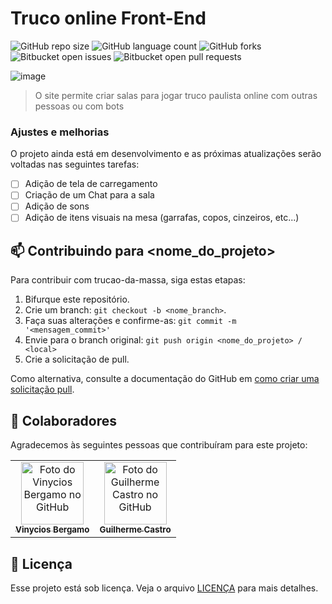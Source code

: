 # Truco online Front-End


![GitHub repo size](https://img.shields.io/github/repo-size/mateus-gotardi/trucao-da-massa-front-end?style=for-the-badge)
![GitHub language count](https://img.shields.io/github/languages/count/mateus-gotardi/trucao-da-massa-front-end?style=for-the-badge)
![GitHub forks](https://img.shields.io/github/forks/mateus-gotardi/trucao-da-massa-front-end?style=for-the-badge)
![Bitbucket open issues](https://img.shields.io/bitbucket/issues/mateus-gotardi/trucao-da-massa-front-end?style=for-the-badge)
![Bitbucket open pull requests](https://img.shields.io/bitbucket/pr-raw/mateus-gotardi/trucao-da-massa-front-end?style=for-the-badge)

![image](https://user-images.githubusercontent.com/98918812/223586633-67bb00e5-10da-41ec-a669-8839973f4531.png)

> O site permite criar salas para jogar truco paulista online com outras pessoas ou com bots

### Ajustes e melhorias

O projeto ainda está em desenvolvimento e as próximas atualizações serão voltadas nas seguintes tarefas:

- [ ] Adição de tela de carregamento
- [ ] Criação de um Chat para a sala
- [ ] Adição de sons
- [ ] Adição de itens visuais na mesa (garrafas, copos, cinzeiros, etc...)

## 📫 Contribuindo para <nome_do_projeto>
Para contribuir com trucao-da-massa, siga estas etapas:

1. Bifurque este repositório.
2. Crie um branch: `git checkout -b <nome_branch>`.
3. Faça suas alterações e confirme-as: `git commit -m '<mensagem_commit>'`
4. Envie para o branch original: `git push origin <nome_do_projeto> / <local>`
5. Crie a solicitação de pull.

Como alternativa, consulte a documentação do GitHub em [como criar uma solicitação pull](https://help.github.com/en/github/collaborating-with-issues-and-pull-requests/creating-a-pull-request).

## 🤝 Colaboradores

Agradecemos às seguintes pessoas que contribuíram para este projeto:

<table>
  <tr>
    <td align="center">
      <a href="https://github.com/vinybergamo">
        <img src="https://avatars.githubusercontent.com/u/109054862?v=4" width="100px;" alt="Foto do Vinycios Bergamo no GitHub"/><br>
        <sub>
          <b>Vinycios Bergamo</b>
        </sub>
      </a>
    </td>
    <td align="center">
      <a href="https://github.com/guicastro13">
        <img src="https://avatars.githubusercontent.com/u/101204000?v=4" width="100px;" alt="Foto do Guilherme Castro no GitHub"/><br>
        <sub>
          <b>Guilherme Castro</b>
        </sub>
      </a>
    </td>
  </tr>
</table>

## 📝 Licença

Esse projeto está sob licença. Veja o arquivo [LICENÇA](LICENSE) para mais detalhes.

